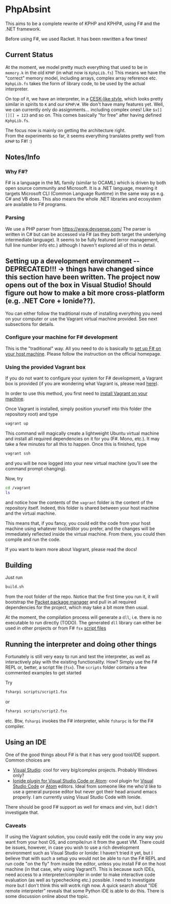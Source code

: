 # PhpAbsint

This aims to be a complete rewrite of KPHP and KPHP#, using F# and the .NET framework.

Before using F#, we used Racket. It has been rewritten a few times! 

## Current Status

At the moment, we model pretty much everything that used to be in `memory.k` in the old `KPHP` (in what now is `KphpLib.fs`)
This means we have the "correct" memory model, including arrays, complex array reference etc. `KphpLib.fs` takes the form of library code, to be used by the actual interpreter. 

On top of it, we have an interpreter, in a [CESK-like style](http://matt.might.net/articles/cesk-machines/), which looks pretty similar in spirits to `K` and our `KPHP/#`.
We don't have many features yet. Well, we can currently only do assignments... including complex ones! Like `$x[][][] = 123` and so on. 
This comes basically "for free" after having defined `KphpLib.fs`. 

The focus now is mainly on getting the architecture right.  
From the experiments so far, it seems everything translates pretty well from `KPHP` to F#! :)

## Notes/Info

### Why F#?

F# is a language in the ML family (similar to OCAML) which is driven by both open source
community and Microsoft. It is a .NET language, meaning it targets Microsoft CLI (Common
Language Runtime) in the same way as e.g. C# and VB does. This also means the whole .NET
libraries and ecosystem are available to F# programs.

### Parsing

We use a PHP parser from https://www.devsense.com/ The parser is written in C# but can be
accessed via F# (as they both target the underlying intermediate language).
It seems to be fully featured (error management, full  line number info etc.) although
I haven't explored all of this in detail.

## Setting up a development environment -- DEPRECATED!!! -> things have changed since this section have been written. The project now opens out of the box in Visual Studio! Should figure out how to make a bit more cross-platform (e.g. .NET Core + Ionide??).  ##

You can either follow the traditional route of installing everything you need on your computer or use the Vagrant virtual machine provided. See next subsections for details. 

### Configure your machine for F# development

This is the "traditional" way. All you need to do is basically to [set up
F# on your host machine](http://fsharp.org/). Please follow the instruction on the official homepage. 

### Using the provided Vagrant box

If you do not want to configure your system for F# development, a Vagrant box is provided (if you are wondering what Vagrant is, please read [here](https://www.vagrantup.com/intro/index.html)).

In order to use this method, you first need to [install Vagrant on your machine](https://www.vagrantup.com/intro/getting-started/install.html).

Once Vagrant is installed, simply position yourself into this folder (the repository root) and type

```bash
vagrant up
```
This command will magically create a lightweight Ubuntu virtual machine and
install all required dependencies on it for you (F#. Mono, etc.).
It may take a few minutes for all this to happen.
Once this is finished, type

```bash
vagrant ssh
```
and you will be now logged into your new virtual machine (you'll see
the command prompt changing).

Now, try

```bash
cd /vagrant
ls
```

and notice how the contents of the `vagrant` folder is the content of the
repository itself. Indeed, this folder is shared between your host machine
and the virtual machine.

This means that, if you fancy, you could edit the code from your host machine
using whatever tool/editor you prefer, and the changes will be immediately
reflected inside the virtual machine. From there, you could then compile and
run the code.

If you want to learn more about Vagrant, please read the docs!

## Building

Just run

```bash
build.sh
```

from the root folder of the repo. 
Notice that the first time you run it, it will bootstrap the [Packet package manager](https://fsprojects.github.io/Paket/) and pull in all required dependencies for the project, which may take a bit more then usual. 

At the moment, the compilation process will generate a `dll`, i.e. there is no executable to run directly (TODO). The generated `dll` library can either be used in other projects or from F# `fsx` [script files](https://stackoverflow.com/questions/23292701/what-are-the-differences-between-in-fsx-fsi-and-fs-file-in-f) 

## Running the interpreter and doing other things

Fortunately is still very easy to run and test
the interpreter, as well as interactively play with the existing functionality. How? Simply use the F# REPL or, better, a script file (`fsx`).
The `scripts` folder contains a few commented examples to get started

Try 

```bash
fsharpi scripts/script1.fsx
```
or 

```bash
fsharpi scripts/script2.fsx
```

etc. Btw, `fsharpi` invokes the F# interpreter, while `fsharpc` is for the F# compiler. 


## Using an IDE

One of the good things about F# is that it has very good tool/IDE support.
Common choices are

* [Visual Studio](https://www.visualstudio.com/): cool for very big/complex projects. Probably Windows only?
* [Ionide plugin for Visual Studio Code or Atom](http://ionide.io/): cool plugin for [Visual Studio Code](https://code.visualstudio.com/) or [Atom](https://atom.io/) editors. Ideal from someone like me who'd like to use a general purpose editor but never got their head around emacs properly. I am currently using Visual Studio Code with Ionide.

There should be good F# support as well for emacs and vim, but I didn't investigate that.

### Caveats

If using the Vagrant solution, you could easily edit the code in any way you want from your host OS, and compile/run it from the guest VM.
There could be issues, however, in case you wish to use a rich development environment such as Visual Studio or Ionide: I haven't tried it yet, but I believe that with such a setup you would not be able to run the F# REPL and run code "on the fly" from inside the editor, unless you install F# on the host machine (in that case, why using Vagrant?). This is because such IDEs, need access to a interpreter/compiler in order to make interactive code evaluation (as well as typechecking etc.) possible.
I need to investigate more but I don't think this will wotrk righ now. A quick search about "IDE remote interpreter" reveals that some Python IDE is able to do this. There is some discussion online about the topic.


  

